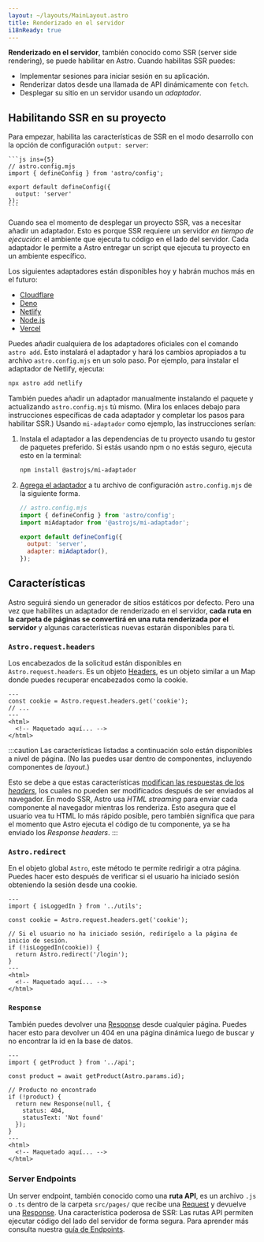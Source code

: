 ```yaml
---
layout: ~/layouts/MainLayout.astro
title: Renderizado en el servidor
i18nReady: true
---
```


**Renderizado en el servidor**, también conocido como SSR (server side rendering), se puede habilitar en Astro. Cuando habilitas SSR puedes:

- Implementar sesiones para iniciar sesión en su aplicación.
- Renderizar datos desde una llamada de API dinámicamente con `fetch`.
- Desplegar su sitio en un servidor usando un *adaptador*.

## Habilitando SSR en su proyecto

Para empezar, habilita las características de SSR en el modo desarrollo con la opción de configuración `output: server`:

    ```js ins={5}
    // astro.config.mjs
    import { defineConfig } from 'astro/config';

    export default defineConfig({
      output: 'server'
    });
    ```

Cuando sea el momento de desplegar un proyecto SSR, vas a necesitar añadir un adaptador. Esto es porque SSR requiere un servidor _en tiempo de ejecución_: el ambiente que ejecuta tu código en el lado del servidor. Cada adaptador le permite a Astro entregar un script que ejecuta tu proyecto en un ambiente específico.

Los siguientes adaptadores están disponibles hoy y habrán muchos más en el futuro:

- [Cloudflare](/es/guides/integrations-guide/cloudflare/)
- [Deno](/es/guides/integrations-guide/deno/)
- [Netlify](/es/guides/integrations-guide/netlify/)
- [Node.js](/es/guides/integrations-guide/node/)
- [Vercel](/es/guides/integrations-guide/vercel/)

Puedes añadir cualquiera de los adaptadores oficiales con el comando `astro add`. Esto instalará el adaptador y hará los cambios apropiados a tu archivo `astro.config.mjs` en un solo paso. Por ejemplo, para instalar el adaptador de Netlify, ejecuta:

```bash
npx astro add netlify
```
También puedes añadir un adaptador manualmente instalando el paquete y actualizando `astro.config.mjs` tú mismo. (Mira los enlaces debajo para instrucciones específicas de cada adaptador y completar los pasos para habilitar SSR.) Usando `mi-adaptador` como ejemplo, las instrucciones serían:

1. Instala el adaptador a las dependencias de tu proyecto usando tu gestor de paquetes preferido. Si estás usando npm o no estás seguro, ejecuta esto en la terminal:

    ```bash
    npm install @astrojs/mi-adaptador
    ```

2. [Agrega el adaptador](/es/reference/configuration-reference/) a tu archivo de configuración `astro.config.mjs` de la siguiente forma. 

    ```js ins={3,6-7}
    // astro.config.mjs
    import { defineConfig } from 'astro/config';
    import miAdaptador from '@astrojs/mi-adaptador';

    export default defineConfig({
      output: 'server',
      adapter: miAdaptador(),
    });
    ```

## Características

Astro seguirá siendo un generador de sitios estáticos por defecto. Pero una vez que habilites un adaptador de renderizado en el servidor, **cada ruta en la carpeta de páginas se convertirá en una ruta renderizada por el servidor** y algunas características nuevas estarán disponibles para ti.

### `Astro.request.headers`

Los encabezados de la solicitud están disponibles en `Astro.request.headers`. Es un objeto [Headers](https://developer.mozilla.org/en-US/docs/Web/API/Headers), es un objeto similar a un Map donde puedes recuperar encabezados como la cookie.

```astro title="src/pages/index.astro" {2}
---
const cookie = Astro.request.headers.get('cookie');
// ...
---
<html>
  <!-- Maquetado aquí... -->
</html>
```

:::caution
Las características listadas a continuación solo están disponibles a nivel de página. (No las puedes usar dentro de componentes, incluyendo componentes de *layout*.)

Esto se debe a que estas características [modifican las respuestas de los *headers*](https://developer.mozilla.org/es/docs/Glossary/Response_header), los cuales no pueden ser modificados después de ser enviados al navegador. En modo SSR, Astro usa *HTML streaming* para enviar cada componente al navegador mientras los renderiza. Esto asegura que el usuario vea tu HTML lo más rápido posible, pero también significa que para el momento que Astro ejecuta el código de tu componente, ya se ha enviado los *Response headers*.
:::

### `Astro.redirect`

En el objeto global `Astro`, este método te permite redirigir a otra página. Puedes hacer esto después de verificar si el usuario ha iniciado sesión obteniendo la sesión desde una cookie.

```astro title="src/pages/account.astro" {8}
---
import { isLoggedIn } from '../utils';

const cookie = Astro.request.headers.get('cookie');

// Si el usuario no ha iniciado sesión, redirígelo a la página de inicio de sesión.
if (!isLoggedIn(cookie)) {
  return Astro.redirect('/login');
}
---
<html>
  <!-- Maquetado aquí... -->
</html>
```

### `Response`

También puedes devolver una [Response](https://developer.mozilla.org/es/docs/Web/API/Response) desde cualquier página. Puedes hacer esto para devolver un 404 en una página dinámica luego de buscar y no encontrar la id en la base de datos.

```astro title="src/pages/[id].astro" {8-11}
---
import { getProduct } from '../api';

const product = await getProduct(Astro.params.id);

// Producto no encontrado
if (!product) {
  return new Response(null, {
    status: 404,
    statusText: 'Not found'
  });
}
---
<html>
  <!-- Maquetado aquí... -->
</html>
```

### Server Endpoints

Un server endpoint, también conocido como una **ruta API**, es un archivo `.js` o `.ts` dentro de la carpeta `src/pages/` que recibe una [Request](https://developer.mozilla.org/es/docs/Web/API/Request) y devuelve una [Response](https://developer.mozilla.org/en-US/docs/Web/API/Response). Una característica poderosa de SSR: Las rutas API permiten ejecutar código del lado del servidor de forma segura. Para aprender más consulta nuestra [guía de Endpoints](/es/core-concepts/endpoints/#endpoints-del-servidor-rutas-de-api).
